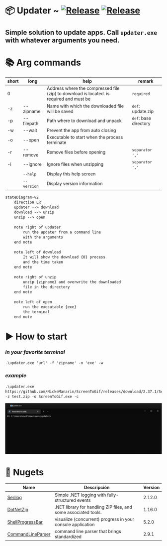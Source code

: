 # 📦 Updater ~ [![Release](https://img.shields.io/badge/releases-orange)](https://github.com/danijerez/updater/releases) [![Release](https://img.shields.io/badge/dotnet-7.0-purple)](https://dotnet.microsoft.com/en-us/download/dotnet/7.0)

## Simple solution to update apps. Call `updater.exe` with whatever arguments you need.

# 📚 Arg commands

| short  | long | help  | remark  |
|---|---|---|---|
| 0 |   | Address where the compressed file (zip) to download is located. is required and must be  | `required`  |
| -z  | --zipname  | Name with which the downloaded file will be saved | `def`: update.zip  |
| -p  | --filepath  | Path where to download and unpack | `def`: base directory |
| -w |  --wait | Prevent the app from auto closing  |   |
| -o  | --open  | Executable to start when the process terminate  |   |
|  -r | --remove  | Remove files before opening  | `separator ','`  |
| -i  | --ignore  | Ignore files when unzipping  |  `separator ','` |
|   | `--help`  | Display this help screen  |   |
|   | `--version`  | Display version information  |   |



```mermaid
stateDiagram-v2
    direction LR
    updater --> download
    download --> unzip
    unzip --> open
    
    note right of updater
        run the updater from a command line 
        with the arguments
    end note

    note left of download
        It will show the download {0} process 
        and the time taken
    end note
    
    note right of unzip
        unzip {zipname} and overwrite the downloaded 
        file in the directory
    end note
    
    note left of open
        run the executable {exe}
        the terminal
    end note
```

# ▶️ How to start 
### _in your favorite terminal_
```
.\updater.exe 'url' -f 'zipname' -o 'exe' -w
```
### _example_
```
.\updater.exe https://github.com/NickeManarin/ScreenToGif/releases/download/2.37.1/ScreenToGif.2.37.1.Portable.x64.zip -z test.zip -o ScreenToGif.exe -c
```

<img src="imgs/sample.gif" width=800px> 

# 🦄 Nugets
| Name        | Descripción | Version     |
| ----------- | ----------- | ----------- |
| [Serilog](https://github.com/saeidjoker/libc.translation/)   | Simple .NET logging with fully-structured events                                            |2.12.0|
| [DotNetZip](https://github.com/saeidjoker/libc.translation/)   | .NET library for handling ZIP files, and some associated tools.                                            |1.16.0|
| [ShellProgressBar](https://github.com/saeidjoker/libc.translation/)   | visualize (concurrent) progress in your console application    |5.2.0|
| [CommandLineParser](https://github.com/commandlineparser/commandline)   |  command line parser that brings standardized  |2.9.1|
